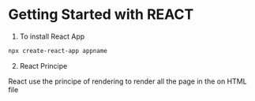 # Getting Started with REACT

1. To install React App
```bash
npx create-react-app appname
```
2. React Principe

React use the principe of rendering to render all the page 
in the on HTML file